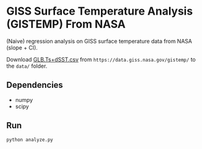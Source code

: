 # GISS Surface Temperature Analysis (GISTEMP) From NASA

(Naive) regression analysis on GISS surface temperature data
from NASA (slope + CI).

Download [GLB.Ts+dSST.csv](https://data.giss.nasa.gov/gistemp/tabledata_v3/GLB.Ts+dSST.csv)
from
`https://data.giss.nasa.gov/gistemp/` to the `data/` folder.

## Dependencies

* numpy
* scipy

## Run

`python analyze.py`
